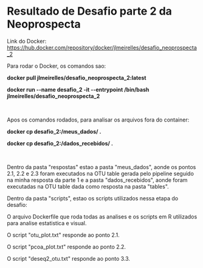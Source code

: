 # Resultado de Desafio parte 2 da Neoprospecta

Link do Docker: https://hub.docker.com/repository/docker/jlmeirelles/desafio_neoprospecta_2
<p>
Para rodar o Docker, os comandos sao:
  
**docker pull jlmeirelles/desafio_neoprospecta_2:latest**
  
**docker run --name desafio_2 -it --entrypoint /bin/bash jlmeirelles/desafio_neoprospecta_2**

</p>

<p>&nbsp;</p>

<p>
Apos os comandos rodados, para analisar os arquivos fora do container:

**<abrir outro terminal com o container aberto e rodar:>**

**docker cp desafio_2:/meus_dados/ .**

**docker cp desafio_2:/dados_recebidos/ .**

</p>

<p>&nbsp;</p>

<p>
  
Dentro da pasta "respostas" estao a pasta "meus_dados", aonde os pontos 2.1, 2.2 e 2.3 foram executados na OTU table gerada pelo pipeline seguido na minha resposta da parte 1 e a pasta "dados_recebidos", aonde foram executadas na OTU table dada como resposta na pasta "tables".

Dentro da pasta "scripts", estao os scripts utilizados nessa etapa do desafio:

O arquivo Dockerfile que roda todas as analises e os scripts em R utilizados para analise estatistica e visual.

O script "otu_plot.txt" responde ao ponto 2.1.

O script "pcoa_plot.txt" responde ao ponto 2.2.

O script "deseq2_otu.txt" responde ao ponto 3.3.
</p>

